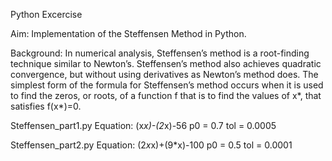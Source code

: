 Python Excercise

Aim:
Implementation of the Steffensen Method in Python.

Background:
In numerical analysis, Steffensen’s method is a root-finding technique similar to Newton’s. Steffensen’s method also achieves quadratic convergence, but without using derivatives as Newton’s method does. The simplest form of the formula for Steffensen’s method occurs when it is used to find the zeros, or roots, of a function f that is to find the values of x*, that satisfies f(x*)=0.



Steffensen_part1.py
Equation: (x*x)-(2*x)-56
p0 = 0.7
tol = 0.0005


Steffensen_part2.py
Equation: (2*x*x)+(9*x)-100
p0 = 0.5
tol = 0.0001
